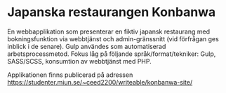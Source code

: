 # Japanska restaurangen Konbanwa

En webbapplikation som presenterar en fiktiv japansk restaurang med bokningsfunktion via webbtjänst och admin-gränssnitt (vid förfrågan ges inblick i de senare). Gulp användes som automatiserad arbetsprocessmetod. Fokus låg på följande språk/format/tekniker: Gulp, SASS/SCSS, konsumtion av webbtjänst med PHP.

Applikationen finns publicerad på adressen https://studenter.miun.se/~ceed2200/writeable/konbanwa-site/
